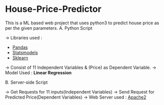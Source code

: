 # House-Price-Predictor
This is a ML based web project that uses python3 to predict house price as per the given parameters.
A. Python Script 

-> Libraries used :
  - [Pandas](https://pypi.org/project/pandas/) 
  - [Statsmodels](https://pypi.org/project/statsmodels/) 
  - [Sklearn](https://pypi.org/project/sklearn/) 

-> Consist of 11 Independent Variables & (Price) as Dependent Variable.
-> Model Used : **Linear Regression**

B. Server-side Script 
  
  -> Get Requests for 11 inputs(Independent Variables)
  -> Send Request for Predicted Price(Dependent Variables)
  -> Web Server used : [Apache2](https://httpd.apache.org/)


  
  


